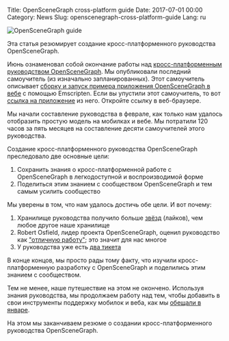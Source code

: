Title: OpenSceneGraph cross-platform guide
Date: 2017-07-01 00:00
Category: News
Slug: openscenegraph-cross-platform-guide
Lang: ru

![OpenSceneGraph guide]({attach}/images/2017-07-openscenegraph-guide.png)

Эта статья резюмирует создание кросс-платформенного руководства OpenSceneGraph.

Июнь ознаменовал собой окончание работы над [кросс-платформенным руководством OpenSceneGraph](https://github.com/OGStudio/openscenegraph-cross-platform-guide). Мы опубликовали последний самоучитель (из изначально запланированных). Этот самоучитель описывает [сборку и запуск примера приложения OpenSceneGraph в вебе](https://github.com/OGStudio/openscenegraph-cross-platform-guide/tree/master/1.10.SampleWeb) с помощью Emscripten.
Если вы упустили этот самоучитель, то вот [ссылка на приложение](https://ogstudio.github.io/openscenegraph-cross-platform-guide/) из него. Откройте ссылку в веб-браузере.

Мы начали составление руководства в феврале, как только нам удалось отобразить простую модель на мобилках и вебе.
Мы потратили 120 часов за пять месяцев на составление десяти самоучителей этого руководства.

Создание кросс-платформенного руководства OpenSceneGraph преследовало две основные цели:

1. Сохранить знания о кросс-платформенной работе с OpenSceneGraph в легкодоступной и воспроизводимой форме
1. Поделиться этим знанием с сообществом OpenSceneGraph и тем самым усилить сообщество

Мы уверены в том, что нам удалось достичь обе цели. И вот почему:

1. Хранилище руководства получило больше [звёзд](https://github.com/OGStudio/openscenegraph-cross-platform-guide/stargazers) (лайков), чем любое другое наше хранилище
1. Robert Osfield, лидер проекта OpenSceneGraph, оценил руководство как ["отличную работу"](http://www.mail-archive.com/osg-users@lists.openscenegraph.org/msg74815.html); это значит для нас многое</li>
1. У руководства уже есть [два тикета](https://github.com/OGStudio/openscenegraph-cross-platform-guide/issues)

В конце концов, мы просто рады тому факту, что изучили кросс-платформенную разработку с OpenSceneGraph и поделились этим знанием с сообществом.

Тем не менее, наше путешествие на этом не окончено. Используя знания руководства, мы продолжаем работу над тем, чтобы добавить в свои инструменты поддержку мобилок и веба, как мы [обещали в январе](http://opengamestudio.org/lang/ru/news/2456).

На этом мы заканчиваем резюме о создании кросс-платформенного руководства OpenSceneGraph.
